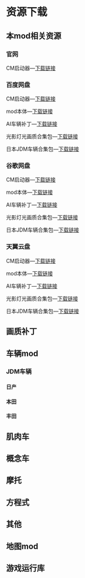 # 资源下载

## 本mod相关资源

### 官网
CM启动器—[下载链接]()

### 百度网盘
CM启动器—[下载链接]()

mod本体—[下载链接]()

AI车辆补丁—[下载链接]()

光影灯光画质合集包—[下载链接]()

日本JDM车辆合集包—[下载链接]()

### 谷歌网盘
CM启动器—[下载链接]()

mod本体—[下载链接]()

AI车辆补丁—[下载链接]()

光影灯光画质合集包—[下载链接]()

日本JDM车辆合集包—[下载链接]()

### 天翼云盘
CM启动器—[下载链接]()

mod本体—[下载链接]()

AI车辆补丁—[下载链接]()

光影灯光画质合集包—[下载链接]()

日本JDM车辆合集包—[下载链接]()

## 画质补丁

## 车辆mod

### JDM车辆

#### 日产

#### 本田

#### 丰田

## 肌肉车

## 概念车

## 摩托

## 方程式

## 其他

## 地图mod

## 游戏运行库
